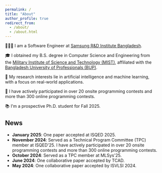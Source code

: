 ```yaml
---
permalink: /
title: "About"
author_profile: true
redirect_from: 
  - /about/
  - /about.html
---
```


👨🏻‍💻 I am a Software Engineer at [Samsung R&D Institute Bangladesh](https://research.samsung.com/srbd).  

🎓 I obtained my B.S. degree in Computer Science and Engineering from the [Military Institute of Science and Technology (MIST)](https://mist.ac.bd/), affiliated with the [Bangladesh University of Professionals (BUP)](https://bup.edu.bd/).  

🔐 My research interests lie in artificial intelligence and machine learning, with a focus on real-world applications.  

🤖 I have actively participated in over 20 onsite programming contests and more than 300 online programming contests.  

📚 I'm a prospective Ph.D. student for Fall 2025.  

## News  

- **January 2025**: One paper accepted at ISQED 2025.  
- **November 2024**: Served as a Technical Program Committee (TPC) member at ISQED'25. I have actively participated in over 20 onsite programming contests and more than 300 online programming contests.
- **October 2024**: Served as a TPC member at MLSys'25.  
- **June 2024**: One collaborative paper accepted by TCAD.  
- **May 2024**: One collaborative paper accepted by ISVLSI 2024.  
